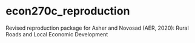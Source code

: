 # econ270c_reproduction
Revised reproduction package for Asher and Novosad (AER, 2020): Rural Roads and Local Economic Development
